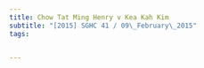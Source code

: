 ```yaml
---
title: Chow Tat Ming Henry v Kea Kah Kim 
subtitle: "[2015] SGHC 41 / 09\_February\_2015"
tags:


---
```


